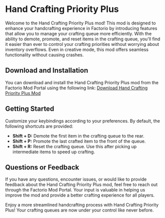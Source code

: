 # Hand Crafting Priority Plus

Welcome to the Hand Crafting Priority Plus mod! This mod is designed to enhance your handcrafting experience in Factorio by introducing features that allow you to manage your crafting queue more efficiently. With the ability to demote, promote, and reset items in the crafting queue, you'll find it easier than ever to control your crafting priorities without worrying about inventory overflows. Even in creative mode, this mod offers seamless functionality without causing crashes.

## Download and Installation

You can download and install the Hand Crafting Priority Plus mod from the Factorio Mod Portal using the following link:
[Download Hand Crafting Priority Plus Mod](https://mods.factorio.com/mod/HandCraftingPriorityPlus)

## Getting Started

Customize your keybindings according to your preferences. By default, the following shortcuts are provided:

 - **Shift + D:** Demote the first item in the crafting queue to the rear.
 - **Shift + P:** Promote the last crafted item to the front of the queue.
 - **Shift + R:** Reset the crafting queue. Use this after picking up intermediate items to speed up crafting.

## Questions or Feedback

If you have any questions, encounter issues, or would like to provide feedback about the Hand Crafting Priority Plus mod, feel free to reach out through the Factorio Mod Portal. Your input is valuable in helping us improve the mod and provide a better crafting experience for all players.

Enjoy a more streamlined handcrafting process with Hand Crafting Priority Plus! Your crafting queues are now under your control like never before.
